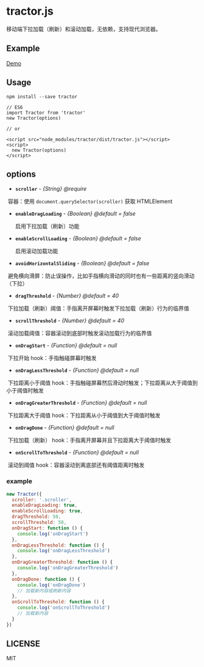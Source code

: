 # tractor.js

移动端下拉加载（刷新）和滚动加载，无依赖，支持现代浏览器。

## Example

[Demo](https://monine.github.io/tractor/example/)

## Usage

`npm install --save tractor`

```
// ES6
import Tractor from 'tractor'
new Tractor(options)

// or

<script src="node_modules/tractor/dist/tractor.js"></script>
<script>
  new Tractor(options)
</script>
```

## options

- **`scroller`** - *{String} @require*

  容器：使用 `document.querySelector(scroller)` 获取 HTMLElement

- **`enableDragLoading`** - *{Boolean} @default = false*

  启用下拉加载（刷新）功能

- **`enableScrollLoading`** - *{Boolean} @default = false*

  启用滚动加载功能

- **`avoidHorizontalSliding`** - *{Boolean} @default = false*

  避免横向滑屏：防止误操作，比如手指横向滑动的同时也有一些距离的竖向滑动（下拉）

- **`dragThreshold`** - *{Number} @default = 40*

  下拉加载（刷新）阈值：手指离开屏幕时触发下拉加载（刷新）行为的临界值

- **`scrollThreshold`** - *{Number} @default = 40*

  滚动加载阈值：容器滚动到底部时触发滚动加载行为的临界值

- **`onDragStart`** - *{Function} @default = null*

  下拉开始 hook：手指触碰屏幕时触发

- **`onDragLessThreshold`** - *{Function} @default = null*

  下拉距离小于阈值 hook：手指触碰屏幕然后滑动时触发；下拉距离从大于阈值到小于阈值时触发

- **`onDragGreaterThreshold`** - *{Function} @default = null*

  下拉距离大于阈值 hook：下拉距离从小于阈值到大于阈值时触发

- **`onDragDone`** - *{Function} @default = null*

  下拉加载（刷新） hook：手指离开屏幕并且下拉距离大于阈值时触发

- **`onScrollToThreshold`** - *{Function} @default = null*

  滚动到阈值 hook：容器滚动到离底部还有阈值距离时触发

### example

``` javascript
new Tractor({
  scroller: '.scroller',
  enableDragLoading: true,
  enableScrollLoading: true,
  dragThreshold: 50,
  scrollThreshold: 50,
  onDragStart: function () {
    console.log('onDragStart')
  },
  onDragLessThreshold: function () {
    console.log('onDragLessThreshold')
  },
  onDragGreaterThreshold: function () {
    console.log('onDragGreaterThreshold')
  },
  onDragDone: function () {
    console.log('onDragDone')
    // 加载新内容或刷新内容
  },
  onScrollToThreshold: function () {
    console.log('onScrollToThreshold')
    // 加载新内容
  }
})
```

## LICENSE

MIT
